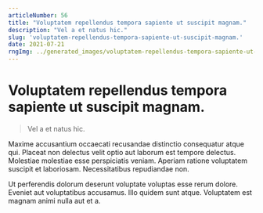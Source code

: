 ```yaml
---
articleNumber: 56
title: "Voluptatem repellendus tempora sapiente ut suscipit magnam."
description: "Vel a et natus hic."
slug: 'voluptatem-repellendus-tempora-sapiente-ut-suscipit-magnam.'
date: 2021-07-21
rngImg: ../generated_images/voluptatem-repellendus-tempora-sapiente-ut-suscipit-magnam..jpg
---
```


# Voluptatem repellendus tempora sapiente ut suscipit magnam.

> Vel a et natus hic.

Maxime accusantium occaecati recusandae distinctio consequatur atque qui. Placeat non delectus velit optio aut laborum est tempore delectus. Molestiae molestiae esse perspiciatis veniam. Aperiam ratione voluptatem suscipit et laboriosam. Necessitatibus repudiandae non.
 Ut perferendis dolorum deserunt voluptate voluptas esse rerum dolore. Eveniet aut voluptatibus accusamus. Illo quidem sunt atque. Voluptatem est magnam animi nulla aut et a.
